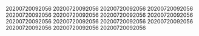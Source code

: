 20200720092056
20200720092056
20200720092056
20200720092056
20200720092056
20200720092056
20200720092056
20200720092056
20200720092056
20200720092056
20200720092056
20200720092056
20200720092056
20200720092056
20200720092056
